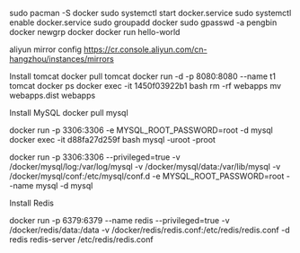 sudo pacman -S docker
sudo systemctl start docker.service
sudo systemctl enable docker.service
sudo groupadd docker
sudo gpasswd -a pengbin docker
newgrp docker
docker run hello-world

aliyun mirror config
https://cr.console.aliyun.com/cn-hangzhou/instances/mirrors

Install tomcat
docker pull tomcat
docker run -d -p 8080:8080 --name t1 tomcat 
docker ps
docker exec -it 1450f03922b1 bash
rm -rf webapps
mv webapps.dist webapps


Install MySQL
docker pull mysql

docker run -p 3306:3306 -e MYSQL_ROOT_PASSWORD=root -d mysql
docker exec -it d88fa27d259f bash
mysql -uroot -proot

docker run -p 3306:3306 --privileged=true -v /docker/mysql/log:/var/log/mysql -v /docker/mysql/data:/var/lib/mysql -v /docker/mysql/conf:/etc/mysql/conf.d -e MYSQL_ROOT_PASSWORD=root --name mysql -d mysql


Install Redis

docker run -p 6379:6379 --name redis --privileged=true -v /docker/redis/data:/data -v /docker/redis/redis.conf:/etc/redis/redis.conf -d redis redis-server /etc/redis/redis.conf